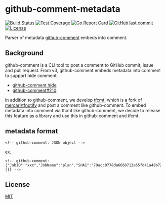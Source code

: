 # github-comment-metadata

[![Build Status](https://github.com/suzuki-shunsuke/github-comment-metadata/workflows/test/badge.svg)](https://github.com/suzuki-shunsuke/github-comment-metadata/actions)
[![Test Coverage](https://api.codeclimate.com/v1/badges/a9905b9695310b7b35af/test_coverage)](https://codeclimate.com/github/suzuki-shunsuke/github-comment-metadata/test_coverage)
[![Go Report Card](https://goreportcard.com/badge/github.com/suzuki-shunsuke/github-comment-metadata)](https://goreportcard.com/report/github.com/suzuki-shunsuke/github-comment-metadata)
[![GitHub last commit](https://img.shields.io/github/last-commit/suzuki-shunsuke/github-comment-metadata.svg)](https://github.com/suzuki-shunsuke/github-comment-metadata)
[![License](http://img.shields.io/badge/license-mit-blue.svg?style=flat-square)](https://raw.githubusercontent.com/suzuki-shunsuke/github-comment-metadata/master/LICENSE)

Parser of metadata [github-comment](https://github.com/suzuki-shunsuke/github-comment) embeds into comment.

## Background

github-comment is a CLI tool to post a comment to GitHub commit, issue and pull request.
From v3, github-comment embeds metadata into comment to support hide comment.

* [github-comment hide](https://github.com/suzuki-shunsuke/github-comment#hide)
* [github-comment#210](https://github.com/suzuki-shunsuke/github-comment/pull/210)

In addition to github-comment, we develop [tfcmt](https://github.com/suzuki-shunsuke/tfcmt), which is a fork of [mercari/tfnotify](https://github.com/mercari/tfnotify) and post a comment like github-comment.
To embed metadata into comment via tfcmt like github-comment, we decide to release this feature as a library and use this in github-comment and tfcmt.

## metadata format

```
<!-- github-comment: JSON object -->
```

ex.

```
<!-- github-comment: {"JobID":"xxx","JobName":"plan","SHA1":"79acc0778da6660712a65fd41a48b72cb7ad16c0","TemplateKey":"default","Vars":{}} -->
```

## License

[MIT](LICENSE)
